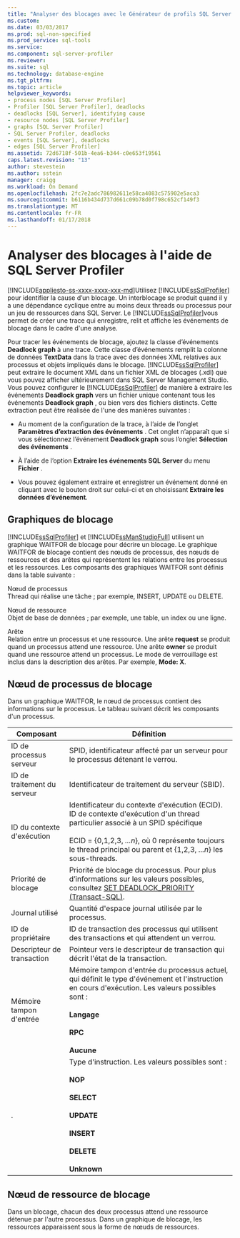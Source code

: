 ```yaml
---
title: "Analyser des blocages avec le Générateur de profils SQL Server | Documents Microsoft"
ms.custom: 
ms.date: 03/03/2017
ms.prod: sql-non-specified
ms.prod_service: sql-tools
ms.service: 
ms.component: sql-server-profiler
ms.reviewer: 
ms.suite: sql
ms.technology: database-engine
ms.tgt_pltfrm: 
ms.topic: article
helpviewer_keywords:
- process nodes [SQL Server Profiler]
- Profiler [SQL Server Profiler], deadlocks
- deadlocks [SQL Server], identifying cause
- resource nodes [SQL Server Profiler]
- graphs [SQL Server Profiler]
- SQL Server Profiler, deadlocks
- events [SQL Server], deadlocks
- edges [SQL Server Profiler]
ms.assetid: 72d6718f-501b-4ea6-b344-c0e653f19561
caps.latest.revision: "13"
author: stevestein
ms.author: sstein
manager: craigg
ms.workload: On Demand
ms.openlocfilehash: 2fc7e2adc786982611e58ca4083c575902e5aca3
ms.sourcegitcommit: b6116b434d737d661c09b78d0f798c652cf149f3
ms.translationtype: MT
ms.contentlocale: fr-FR
ms.lasthandoff: 01/17/2018
---
```

# <a name="analyze-deadlocks-with-sql-server-profiler"></a>Analyser des blocages à l'aide de SQL Server Profiler
[!INCLUDE[appliesto-ss-xxxx-xxxx-xxx-md](../../includes/appliesto-ss-xxxx-xxxx-xxx-md.md)]Utilisez [!INCLUDE[ssSqlProfiler](../../includes/sssqlprofiler-md.md)] pour identifier la cause d’un blocage. Un interblocage se produit quand il y a une dépendance cyclique entre au moins deux threads ou processus pour un jeu de ressources dans SQL Server. Le [!INCLUDE[ssSqlProfiler](../../includes/sssqlprofiler-md.md)]vous permet de créer une trace qui enregistre, relit et affiche les événements de blocage dans le cadre d'une analyse.  
  
 Pour tracer les événements de blocage, ajoutez la classe d’événements **Deadlock graph** à une trace. Cette classe d’événements remplit la colonne de données **TextData** dans la trace avec des données XML relatives aux processus et objets impliqués dans le blocage. [!INCLUDE[ssSqlProfiler](../../includes/sssqlprofiler-md.md)] peut extraire le document XML dans un fichier XML de blocages (.xdl) que vous pouvez afficher ultérieurement dans SQL Server Management Studio. Vous pouvez configurer le [!INCLUDE[ssSqlProfiler](../../includes/sssqlprofiler-md.md)] de manière à extraire les événements **Deadlock graph** vers un fichier unique contenant tous les événements **Deadlock graph** , ou bien vers des fichiers distincts. Cette extraction peut être réalisée de l'une des manières suivantes :  
  
-   Au moment de la configuration de la trace, à l’aide de l’onglet **Paramètres d’extraction des événements** . Cet onglet n’apparaît que si vous sélectionnez l’événement **Deadlock graph** sous l’onglet **Sélection des événements** .  
  
-   À l’aide de l’option **Extraire les événements SQL Server** du menu **Fichier** .  
  
-   Vous pouvez également extraire et enregistrer un événement donné en cliquant avec le bouton droit sur celui-ci et en choisissant **Extraire les données d’événement**.  
  
## <a name="deadlock-graphs"></a>Graphiques de blocage  
 [!INCLUDE[ssSqlProfiler](../../includes/sssqlprofiler-md.md)] et [!INCLUDE[ssManStudioFull](../../includes/ssmanstudiofull-md.md)] utilisent un graphique WAITFOR de blocage pour décrire un blocage. Le graphique WAITFOR de blocage contient des nœuds de processus, des nœuds de ressources et des arêtes qui représentent les relations entre les processus et les ressources. Les composants des graphiques WAITFOR sont définis dans la table suivante :  
  
 Nœud de processus  
 Thread qui réalise une tâche ; par exemple, INSERT, UPDATE ou DELETE.  
  
 Nœud de ressource  
 Objet de base de données ; par exemple, une table, un index ou une ligne.  
  
 Arête  
 Relation entre un processus et une ressource. Une arête **request** se produit quand un processus attend une ressource. Une arête **owner** se produit quand une ressource attend un processus. Le mode de verrouillage est inclus dans la description des arêtes. Par exemple, **Mode: X**.  
  
## <a name="deadlock-process-node"></a>Nœud de processus de blocage  
 Dans un graphique WAITFOR, le nœud de processus contient des informations sur le processus. Le tableau suivant décrit les composants d'un processus.  
  
|Composant|Définition|  
|---------------|----------------|  
|ID de processus serveur|SPID, identificateur affecté par un serveur pour le processus détenant le verrou.|  
|ID de traitement du serveur|Identificateur de traitement du serveur (SBID).|  
|ID du contexte d'exécution|Identificateur du contexte d'exécution (ECID). ID de contexte d'exécution d'un thread particulier associé à un SPID spécifique<br /><br /> ECID = {0,1,2,3, *...n*}, où 0 représente toujours le thread principal ou parent et {1,2,3, *...n*} les sous-threads.|  
|Priorité de blocage|Priorité de blocage du processus. Pour plus d’informations sur les valeurs possibles, consultez [SET DEADLOCK_PRIORITY &#40;Transact-SQL&#41;](../../t-sql/statements/set-deadlock-priority-transact-sql.md).|  
|Journal utilisé|Quantité d'espace journal utilisée par le processus.|  
|ID de propriétaire|ID de transaction des processus qui utilisent des transactions et qui attendent un verrou.|  
|Descripteur de transaction|Pointeur vers le descripteur de transaction qui décrit l'état de la transaction.|  
|Mémoire tampon d'entrée|Mémoire tampon d'entrée du processus actuel, qui définit le type d'événement et l'instruction en cours d'exécution. Les valeurs possibles sont :<br /><br /> **Langage**<br /><br /> **RPC**<br /><br /> **Aucune**|  
|.|Type d'instruction. Les valeurs possibles sont :<br /><br /> **NOP**<br /><br /> **SELECT**<br /><br /> **UPDATE**<br /><br /> **INSERT**<br /><br /> **DELETE**<br /><br /> **Unknown**|  
  
## <a name="deadlock-resource-node"></a>Nœud de ressource de blocage  
 Dans un blocage, chacun des deux processus attend une ressource détenue par l'autre processus. Dans un graphique de blocage, les ressources apparaissent sous la forme de nœuds de ressources.  
  
  
